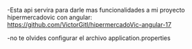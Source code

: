 -Esta api servira para darle mas funcionalidades a mi proyecto hipermercadovic con angular: https://github.com/VictorGitI/hipermercadoVic-angular-17

-no te olvides configurar el archivo application.properties

